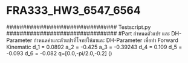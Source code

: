 # FRA333_HW3_6547_6564

#################################
        Testscript.py
#################################
#Part กำหนดตัวแปร และ DH-Parameter
กำหนดค่าและตัวแปรที่โจทย์ให้มาและ DH-Parameter เพื่อทำ Forward Kinematic
d_1 = 0.0892
a_2 = -0.425
a_3 = -0.39243
d_4 = 0.109
d_5 = -0.093
d_6 = -0.082
q=[0.0,-pi/2.0,-0.2] ()
